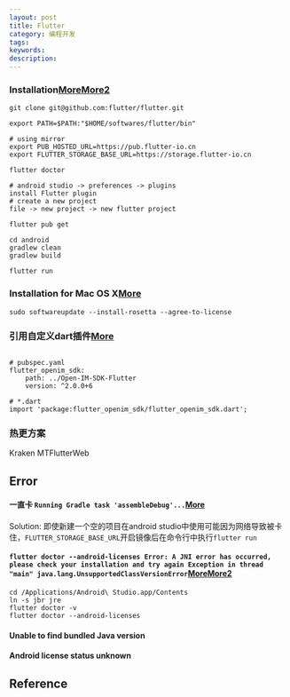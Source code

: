 ```yaml
---
layout: post
title: Flutter
category: 编程开发
tags: 
keywords: 
description: 
---
```



### Installation[More](https://jingyan.baidu.com/article/e75aca855a0403552edac6e2.html)[More2](https://docs.flutter.dev/get-started/install/help#android-setup)

```
git clone git@github.com:flutter/flutter.git

export PATH=$PATH:"$HOME/softwares/flutter/bin"

# using mirror
export PUB_HOSTED_URL=https://pub.flutter-io.cn
export FLUTTER_STORAGE_BASE_URL=https://storage.flutter-io.cn

flutter doctor

# android studio -> preferences -> plugins
install Flutter plugin
# create a new project
file -> new project -> new flutter project

flutter pub get

cd android
gradlew clean
gradlew build

flutter run
```

### Installation for Mac OS X[More](https://docs.flutter.dev/get-started/install/macos/mobile-android#configure-android-development)

```
sudo softwareupdate --install-rosetta --agree-to-license
```

### 引用自定义dart插件[More](https://blog.csdn.net/qq_38507328/article/details/106404135)

```

# pubspec.yaml
flutter_openim_sdk:
	path: ../Open-IM-SDK-Flutter
	version: ^2.0.0+6

# *.dart
import 'package:flutter_openim_sdk/flutter_openim_sdk.dart';

```

### 热更方案

Kraken
MTFlutterWeb

## Error

#### 一直卡 `Running Gradle task 'assembleDebug'...`[More](https://blog.csdn.net/qq_43596067/article/details/107710915?spm=1001.2101.3001.6661.1&utm_medium=distribute.pc_relevant_t0.none-task-blog-2%7Edefault%7ECTRLIST%7Edefault-1.pc_relevant_default&depth_1-utm_source=distribute.pc_relevant_t0.none-task-blog-2%7Edefault%7ECTRLIST%7Edefault-1.pc_relevant_default&utm_relevant_index=1)


Solution:
即使新建一个空的项目在android studio中使用可能因为网络导致被卡住，`FLUTTER_STORAGE_BASE_URL`开启镜像后在命令行中执行`flutter run`

#### `flutter doctor --android-licenses Error: A JNI error has occurred, please check your installation and try again Exception in thread "main" java.lang.UnsupportedClassVersionError`[More](https://stackoverflow.com/questions/75328050/flutter-doctor-android-licenses-not-working-due-to-java-lang-unsupportedclassv)[More2](https://stackoverflow.com/questions/51281702/unable-to-find-bundled-java-version-on-flutter/68575967#68575967)

```
cd /Applications/Android\ Studio.app/Contents
ln -s jbr jre
flutter doctor -v
flutter doctor --android-licenses
```

#### Unable to find bundled Java version

#### Android license status unknown

## Reference
